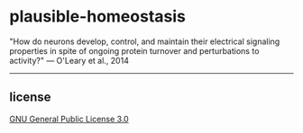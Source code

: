 # plausible-homeostasis
"How do neurons develop, control, and maintain their electrical signaling properties in spite of ongoing protein turnover and perturbations to activity?" — O'Leary et al., 2014

---

## license

[GNU General Public License 3.0](LICENSE)
